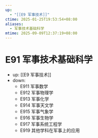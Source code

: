 ```yaml
---
up:
  - "[[E9 军事技术]]"
ctime: 2025-01-25T19:53:54+08:00
aliases:
  - 军事技术基础科学
mtime: 2025-09-09T12:37:19+08:00
---
```


# E91 军事技术基础科学

- up: [[E9 军事技术]]
- down:	
	- E911 军事数学
	- E912 军事物理学
	- E913 军事化学
	- E914 军事天文学
	- E915 军事气象学
	- E916 军事生物学
	- E917 军事系统工程学
	- E919 其他学科在军事上的应用
	

